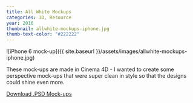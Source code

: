 ```yaml
---
title: All White Mockups
categories: 3D, Resource
year: 2016
thumbnail: allwhite-mockups-iphone.jpg
thumb-text-color: "#222222"
---
```

![iPhone 6 mock-up]({{ site.baseurl }}/assets/images/allwhite-mockups-iphone.jpg)

<div class="text-block">
  <p>These mock-ups are made in Cinema 4D - I wanted to create some perspective mock-ups that were super clean in style so that the designs could shine even more.</p>
</div>

<div class="text-block center-content">
  <a href="#" class="button">Download .PSD Mock-ups</a>
</div>
